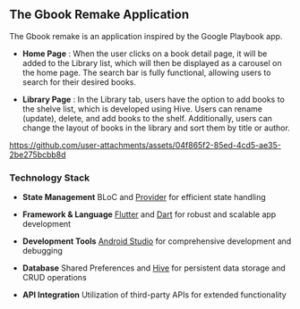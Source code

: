 ## The Gbook Remake Application

The Gbook remake is an application inspired by the Google Playbook app.


- **Home Page** : When the user clicks on a book detail page, it will be added to the Library list, which will then be displayed as a carousel on the home page. The search bar is fully functional, allowing users to search for their desired books.

- **Library Page** : In the Library tab, users have the option to add books to the shelve list, which is developed using Hive. Users can rename (update), delete, and add books to the shelf. Additionally, users can change the layout of books in the library and sort them by title or author.




https://github.com/user-attachments/assets/04f865f2-85ed-4cd5-ae35-2be275bcbb8d


### Technology Stack

- **State Management**
   BLoC and [Provider](https://pub.dev/packages/provider) for efficient state handling
  
- **Framework & Language**
   [Flutter](https://flutter.dev/) and [Dart](https://dart.dev/) for robust and scalable app development
  
- **Development Tools**
   [Android Studio](https://developer.android.com/studio) for comprehensive development and debugging
  
- **Database**
   Shared Preferences and [Hive](https://pub.dev/packages/hive_flutter) for persistent data storage and CRUD operations
  
- **API Integration**
   Utilization of third-party APIs for extended functionality





